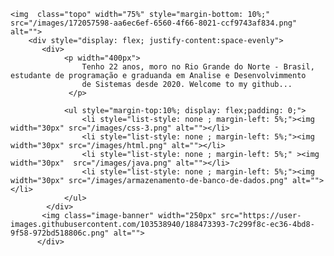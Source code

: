 
    <img  class="topo" width="75%" style="margin-bottom: 10%;" src="/images/172057598-aa6ec6ef-6560-4f66-8021-ccf9743af834.png" alt="">
        <div style="display: flex; justify-content:space-evenly">
           <div>
                <p width="400px">
                    Tenho 22 anos, moro no Rio Grande do Norte - Brasil, estudante de programação e graduanda em Analise e Desenvolvimmento 
                    de Sistemas desde 2020. Welcome to my github...
                 </p>
           
                <ul style="margin-top:10%; display: flex;padding: 0;">
                    <li style="list-style: none ; margin-left: 5%;"><img width="30px" src="/images/css-3.png" alt=""></li>
                    <li style="list-style: none ; margin-left: 5%;"><img width="30px" src="/images/html.png" alt=""></li>
                    <li style="list-style: none ; margin-left: 5%;" ><img width="30px"  src="/images/java.png" alt=""></li>
                    <li style="list-style: none ; margin-left: 5%;"><img width="30px" src="/images/armazenamento-de-banco-de-dados.png" alt=""></li>
                </ul>
            </div>   
           <img class="image-banner" width="250px" src="https://user-images.githubusercontent.com/103538940/188473393-7c299f8c-ec36-4bd8-9f58-972bd518806c.png" alt="">
          </div>

